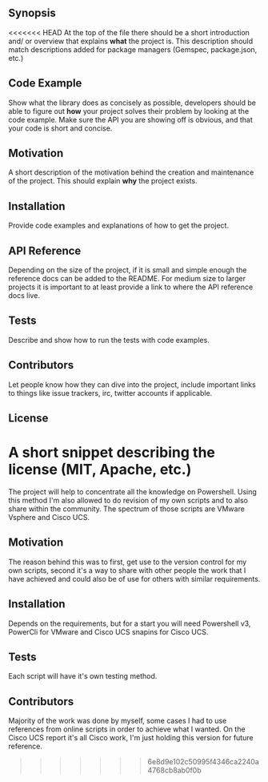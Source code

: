 ## Synopsis

<<<<<<< HEAD
At the top of the file there should be a short introduction and/ or overview that explains **what** the project is. This description should match descriptions added for package managers (Gemspec, package.json, etc.)

## Code Example

Show what the library does as concisely as possible, developers should be able to figure out **how** your project solves their problem by looking at the code example. Make sure the API you are showing off is obvious, and that your code is short and concise.

## Motivation

A short description of the motivation behind the creation and maintenance of the project. This should explain **why** the project exists.

## Installation

Provide code examples and explanations of how to get the project.

## API Reference

Depending on the size of the project, if it is small and simple enough the reference docs can be added to the README. For medium size to larger projects it is important to at least provide a link to where the API reference docs live.

## Tests

Describe and show how to run the tests with code examples.

## Contributors

Let people know how they can dive into the project, include important links to things like issue trackers, irc, twitter accounts if applicable.

## License

A short snippet describing the license (MIT, Apache, etc.)
=======
The project will help to concentrate all the knowledge on Powershell. Using this method I'm also allowed to do revision of my own scripts and to also share within the community. The spectrum of those scripts are VMware Vsphere and Cisco UCS.

## Motivation

The reason behind this was to first, get use to the version control for my own scripts, second it's a way to share with other people the work that I have achieved and could also be of use for others with similar requirements.

## Installation

Depends on the requirements, but for a start you will need Powershell v3, PowerCli for VMware and Cisco UCS snapins for Cisco UCS.

## Tests

Each script will have it's own testing method.

## Contributors

Majority of the work was done by myself, some cases I had to use references from online scripts in order to achieve what I wanted.
On the Cisco UCS report it's all Cisco work, I'm just holding this version for future reference.
>>>>>>> 6e8d9e102c50995f4346ca2240a4768cb8ab0f0b
